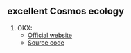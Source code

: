 ## excellent Cosmos ecology
1. OKX:
   - [Official website](https://www.okx.com/cn/oktc)
   - [Source code](https://github.com/okx/exchain)